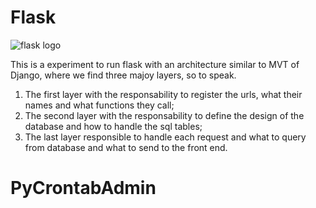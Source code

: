 # Flask


![flask logo](https://upload.wikimedia.org/wikipedia/commons/thumb/3/3c/Flask_logo.svg/1200px-Flask_logo.svg.png)


This is a experiment to run flask with an architecture similar to MVT of Django, where we find three majoy layers, so to speak.

1. The first layer with the responsability to register the urls, what their names and what functions they call;
2. The second layer with the responsability to define the design of the database and how to handle the sql tables;
3. The last layer responsible to handle each request and what to query from database and what to send to the front end.
# PyCrontabAdmin
